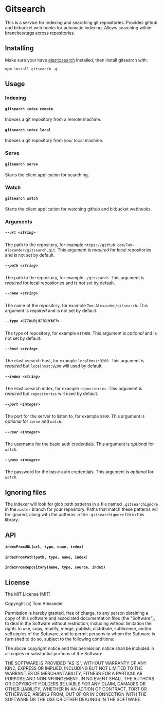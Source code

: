 # Gitsearch

This is a service for indexing and searching git repositories. Provides github
and bitbucket web hooks for automatic indexing. Allows searching within branches/tags across repositories.

## Installing

Make sure your have [elasticsearch](https://www.elastic.co/guide/en/elasticsearch/reference/current/_installation.html) Installed, then install gitsearch with:

```
npm install gitsearch -g
```
## Usage
### Indexing
#### `gitsearch index remote`
Indexes a git repository from a remote machine.

#### `gitsearch index local`
Indexes a git repository from your local machine.

### Serve
#### `gitsearch serve`
Starts the client application for searching.

### Watch
#### `gitsearch watch`
Starts the client application for watching github and bitbucket webhooks.

### Arguments

##### `--url <string>`
The path to the repository, for example `https://github.com/Tom-Alexander/gitsearch.git`. This argument is *required* for local repositories and is not set by default.

##### `--path <string>`
The path to the repository, for example `~/gitsearch`. This argument is *required* for local repositories and is not set by default.

##### `--name <string>`
The name of the repository, for example `Tom-Alexander/gitsearch`. This argument is *required* and is not set by default.

##### `--type <GITHUB|BITBUCKET>`
The type of repository, for example `GITHUB`. This argument is *optional* and is not set by default.

##### `--host <string>`
The elasticsearch host, for example `localhost:9200`. This argument is *required* but `localhost:9200` will used by default.

##### `--index <string>`
The elasticsearch index, for example `repositories`. This argument is *required* but `repositories` will used by default.

##### `--port <integer>`
The port for the server to listen to, for example `5900`. This argument is *optional*  for `serve` and `watch`.

##### `--user <integer>`
The username for the basic auth credentials. This argument is *optional*  for `watch`.

##### `--pass <integer>`
The password for the basic auth credentials. This argument is *optional*  for `watch`.

## Ignoring files
The indexer will look for glob path patterns in a file named `.gitsearchignore` in the `master` branch for your repository. Paths that match these patterns will be ignored, along with the patterns in the  `.gitsearchignore` file in this library.

## API
#### `indexFromURL(url, type, name, index)`
#### `indexFromPath(path, type, name, index)`
#### `indexFromRepository(name, type, source, index)`

## License
The MIT License (MIT)

Copyright (c) Tom Alexander

Permission is hereby granted, free of charge, to any person obtaining a copy
of this software and associated documentation files (the "Software"), to deal
in the Software without restriction, including without limitation the rights
to use, copy, modify, merge, publish, distribute, sublicense, and/or sell
copies of the Software, and to permit persons to whom the Software is
furnished to do so, subject to the following conditions:

The above copyright notice and this permission notice shall be included in
all copies or substantial portions of the Software.

THE SOFTWARE IS PROVIDED "AS IS", WITHOUT WARRANTY OF ANY KIND, EXPRESS OR
IMPLIED, INCLUDING BUT NOT LIMITED TO THE WARRANTIES OF MERCHANTABILITY,
FITNESS FOR A PARTICULAR PURPOSE AND NONINFRINGEMENT. IN NO EVENT SHALL THE
AUTHORS OR COPYRIGHT HOLDERS BE LIABLE FOR ANY CLAIM, DAMAGES OR OTHER
LIABILITY, WHETHER IN AN ACTION OF CONTRACT, TORT OR OTHERWISE, ARISING FROM,
OUT OF OR IN CONNECTION WITH THE SOFTWARE OR THE USE OR OTHER DEALINGS IN
THE SOFTWARE.
